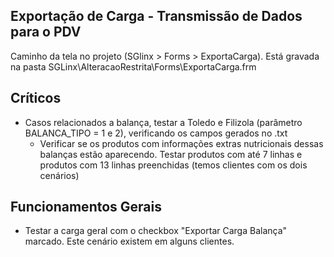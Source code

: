 ## Exportação de Carga - Transmissão de Dados para o PDV

Caminho da tela no projeto (SGlinx > Forms > ExportaCarga). Está gravada na pasta SGLinx\AlteracaoRestrita\Forms\ExportaCarga.frm
 ## Críticos
   - Casos relacionados a balança, testar a Toledo e Filizola (parâmetro BALANCA_TIPO = 1 e 2), verificando os campos gerados no .txt
     - Verificar se os produtos com informações extras nutricionais dessas balanças estão aparecendo. Testar produtos com até 7 linhas e produtos com 13 linhas preenchidas (temos clientes com os dois cenários)
 ## Funcionamentos Gerais
   - Testar a carga geral com o checkbox "Exportar Carga Balança" marcado. Este cenário existem em alguns clientes.
